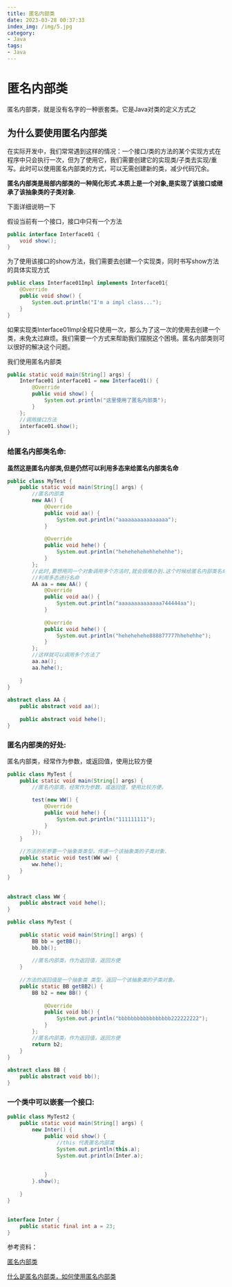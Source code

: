 ```yaml
---
title: 匿名内部类
date: 2023-03-28 00:37:33
index_img: /img/5.jpg
category:
- Java
tags:
- Java
---
```


# 匿名内部类

匿名内部类，就是没有名字的一种嵌套类。它是Java对类的定义方式之

## 为什么要使用匿名内部类

在实际开发中，我们常常遇到这样的情况：一个接口/类的方法的某个实现方式在程序中只会执行一次，但为了使用它，我们需要创建它的实现类/子类去实现/重写。此时可以使用匿名内部类的方式，可以无需创建新的类，减少代码冗余。

**匿名内部类是局部内部类的一种简化形式.本质上是一个对象,是实现了该接口或继承了该抽象类的子类对象.**

下面详细说明一下

假设当前有一个接口，接口中只有一个方法

```java
public interface Interface01 {
    void show();
}
```

为了使用该接口的show方法，我们需要去创建一个实现类，同时书写show方法的具体实现方式

```java
public class Interface01Impl implements Interface01{
    @Override
    public void show() {
        System.out.println("I'm a impl class...");
    }
}
```

如果实现类Interface01Impl全程只使用一次，那么为了这一次的使用去创建一个类，未免太过麻烦。我们需要一个方式来帮助我们摆脱这个困境。匿名内部类则可以很好的解决这个问题。

我们使用匿名内部类

```java
public static void main(String[] args) {
    Interface01 interface01 = new Interface01() {
        @Override
        public void show() {
            System.out.println("这里使用了匿名内部类");
        }
    };
    //调用接口方法
    interface01.show();
}
```

### 给匿名内部类名命:

**虽然这是匿名内部类,但是仍然可以利用多态来给匿名内部类名命**

```java
public class MyTest {
    public static void main(String[] args) {
        //匿名内部类
        new AA() {
            @Override
            public void aa() {
                System.out.println("aaaaaaaaaaaaaaaa");
            }
 
            @Override
            public void hehe() {
                System.out.println("hehehehehehhehehhe");
            }
        };
        //此时,要想用同一个对象调用多个方法时,就会很难办到.这个时候给匿名内部类名命就可以解决了!
        //利用多态进行名命
        AA aa = new AA() {
            @Override
            public void aa() {
                System.out.println("aaaaaaaaaaaaaa744444aa");
            }
 
            @Override
            public void hehe() {
                System.out.println("hehehehehe888877777hhehehhe");
            }
        };
        //这样就可以调用多个方法了
        aa.aa();
        aa.hehe();
 
    }
}
 
abstract class AA {
    public abstract void aa();
 
    public abstract void hehe();
}
```

### 匿名内部类的好处: 

匿名内部类，经常作为参数，或返回值，使用比较方便

```java
public class MyTest {
    public static void main(String[] args) {
        //匿名内部类，经常作为参数，或返回值，使用比较方便。
       
        test(new WW() {
            @Override
            public void hehe() {
                System.out.println("111111111");
            }
        });
    }
 
    //方法的形参要一个抽象类类型，传递一个该抽象类的子类对象.
    public static void test(WW ww) {
        ww.hehe();
    }
}
 
 
abstract class WW {
    public abstract void hehe();
}
```

```java
public class MyTest {
 
    public static void main(String[] args) {
        BB bb = getBB();
        bb.bb();
 
        //匿名内部类，作为返回值，返回方便
    }
 
    //方法的返回值是一个抽象类 类型，返回一个该抽象类的子类对象。
    public static BB getBB2() {
        BB b2 = new BB() {
 
            @Override
            public void bb() {
                System.out.println("bbbbbbbbbbbbbbbbb222222222");
            }
        };
        //匿名内部类，作为返回值，返回方便
        return b2;
    }
}
 
abstract class BB {
    public abstract void bb();
}
```

### 一个类中可以嵌套一个接口:

```java
public class MyTest2 {
    public static void main(String[] args) {
        new Inter() {
            public void show() {
                //this 代表匿名内部类
                System.out.println(this.a);          
                System.out.println(Inter.a);         
 
 
            }
        }.show();
 
    }
}
 
 
interface Inter {
    public static final int a = 23;
}
```

参考资料：

[匿名内部类](https://blog.csdn.net/a850661962/article/details/109642780)

[什么是匿名内部类，如何使用匿名内部类](https://blog.csdn.net/a850661962/article/details/109642780)

